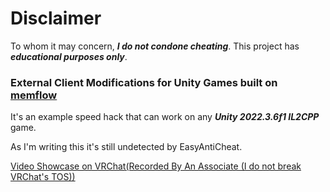 # Disclaimer
To whom it may concern, ***I do not condone cheating***. This project has ***educational purposes only***.

### External Client Modifications for Unity Games built on [memflow](https://github.com/memflow/memflow)

It's an example speed hack that can work on any ***Unity 2022.3.6f1 IL2CPP*** game. 

As I'm writing this it's still undetected by EasyAntiCheat. 

[Video Showcase on VRChat(Recorded By An Associate (I do not break VRChat's TOS))](https://encfs.just-h.party/view#_WwCmr5pbC=bZyxzDDRHkQSO9UQdUZZU-WfW0m0eKG7qmHvuZ-4826444968663021634)
